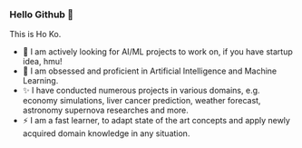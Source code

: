 ### Hello Github 👋

This is Ho Ko.
- 👀 I am actively looking for AI/ML projects to work on, if you have startup idea, hmu!
- 🤖 I am obsessed and proficient in Artificial Intelligence and Machine Learning.
- ✨ I have conducted numerous projects in various domains, e.g. economy simulations, liver cancer prediction, weather forecast, astronomy supernova researches and more.
- ⚡ I am a fast learner, to adapt state of the art concepts and apply newly acquired domain knowledge in any situation.

<p align="center">

<!--<img src="https://github-readme-stats.vercel.app/api/?username=woodyhoko&count_private=true&bg_color=30,e96443,904e95&title_color=fff&text_color=fff&show_icons=true&hide=contribs,issues,prs" />
<--
<img src="https://github-readme-stats.vercel.app/api/top-langs/?username=woodyhoko&layout=compact&langs_count=8&bg_color=30,e96443,904e95&title_color=fff&text_color=fff&hide=Tex,Shell,Cuda,html" />-->

</p>
